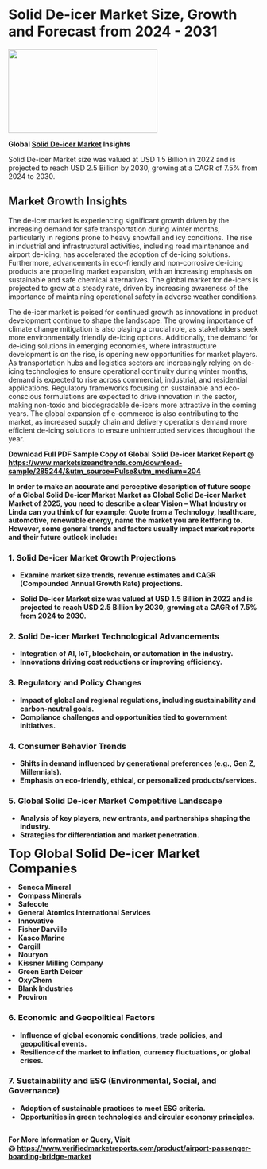 <H1>Solid De-icer Market Size, Growth and Forecast from 2024 - 2031</H1><img class="aligncenter size-medium wp-image-584254" src="https://thirdeyenews.in/wp-content/uploads/2024/09/Global-Market-Research-300x168.jpeg" alt="" width="300" height="168" /><p><strong>Global&nbsp;<a href="https://www.marketsizeandtrends.com/download-sample/285244/&amp;utm_source=Pulse&amp;utm_medium=204">Solid De-icer Market</a> Insights</strong></p><p>Solid De-icer Market size was valued at USD 1.5 Billion in 2022 and is projected to reach USD 2.5 Billion by 2030, growing at a CAGR of 7.5% from 2024 to 2030.</p><p><h2>Market Growth Insights</h2> <p>The de-icer market is experiencing significant growth driven by the increasing demand for safe transportation during winter months, particularly in regions prone to heavy snowfall and icy conditions. The rise in industrial and infrastructural activities, including road maintenance and airport de-icing, has accelerated the adoption of de-icing solutions. Furthermore, advancements in eco-friendly and non-corrosive de-icing products are propelling market expansion, with an increasing emphasis on sustainable and safe chemical alternatives. The global market for de-icers is projected to grow at a steady rate, driven by increasing awareness of the importance of maintaining operational safety in adverse weather conditions.</p> <p><strong></strong></p> <p>The de-icer market is poised for continued growth as innovations in product development continue to shape the landscape. The growing importance of climate change mitigation is also playing a crucial role, as stakeholders seek more environmentally friendly de-icing options. Additionally, the demand for de-icing solutions in emerging economies, where infrastructure development is on the rise, is opening new opportunities for market players. As transportation hubs and logistics sectors are increasingly relying on de-icing technologies to ensure operational continuity during winter months, demand is expected to rise across commercial, industrial, and residential applications. Regulatory frameworks focusing on sustainable and eco-conscious formulations are expected to drive innovation in the sector, making non-toxic and biodegradable de-icers more attractive in the coming years. The global expansion of e-commerce is also contributing to the market, as increased supply chain and delivery operations demand more efficient de-icing solutions to ensure uninterrupted services throughout the year.</p> <p><strong></p><p><span class=""><strong>Download Full PDF Sample Copy of Global Solid De-icer Market Report</strong> @ <a href="https://www.marketsizeandtrends.com/download-sample/285244/&amp;utm_source=Pulse&amp;utm_medium=204" target="_blank">https://www.marketsizeandtrends.com/download-sample/285244/&amp;utm_source=Pulse&amp;utm_medium=204</a></span></p><p>In order to make an accurate and perceptive description of future scope of a Global&nbsp;Solid De-icer Market Market as Global&nbsp;Solid De-icer Market Market of 2025, you need to describe a clear Vision &ndash; What Industry or Linda can you think of for example: Quote from a Technology, healthcare, automotive, renewable energy, name the market you are Reffering to. However, some general trends and factors usually impact market reports and their future outlook include:</p><h3>1.&nbsp;<strong>Solid De-icer Market Growth Projections</strong></h3><ul><li>Examine market size trends, revenue estimates and CAGR (Compounded Annual Growth Rate) projections.</li><li><p>Solid De-icer Market size was valued at USD 1.5 Billion in 2022 and is projected to reach USD 2.5 Billion by 2030, growing at a CAGR of 7.5% from 2024 to 2030.</p></li></ul><h3>2.&nbsp;<strong>Solid De-icer Market Technological Advancements</strong></h3><ul><li>Integration of AI, IoT, blockchain, or automation in the industry.</li><li>Innovations driving cost reductions or improving efficiency.</li></ul><h3>3.&nbsp;<strong>Regulatory and Policy Changes</strong></h3><ul><li>Impact of global and regional regulations, including sustainability and carbon-neutral goals.</li><li>Compliance challenges and opportunities tied to government initiatives.</li></ul><h3>4.&nbsp;<strong>Consumer Behavior Trends</strong></h3><ul><li>Shifts in demand influenced by generational preferences (e.g., Gen Z, Millennials).</li><li>Emphasis on eco-friendly, ethical, or personalized products/services.</li></ul><h3>5.&nbsp;<strong>Global Solid De-icer Market Competitive Landscape</strong></h3><ul><li>Analysis of key players, new entrants, and partnerships shaping the industry.</li><li>Strategies for differentiation and market penetration.</li></ul><p data-pm-slice="1 1 []"><span style="color: inherit; font-family: inherit; font-size: 25px;">Top Global Solid De-icer Market Companies</span></p><div class="" data-test-id=""><p><li>Seneca Mineral</li><li> Compass Minerals</li><li> Safecote</li><li> General Atomics International Services</li><li> Innovative</li><li> Fisher Darville</li><li> Kasco Marine</li><li> Cargill</li><li> Nouryon</li><li> Kissner Milling Company</li><li> Green Earth Deicer</li><li> OxyChem</li><li> Blank Industries</li><li> Proviron</li></p></div><h3>6.&nbsp;<strong>Economic and Geopolitical Factors</strong></h3><ul><li>Influence of global economic conditions, trade policies, and geopolitical events.</li><li>Resilience of the market to inflation, currency fluctuations, or global crises.</li></ul><h3>7.&nbsp;<strong>Sustainability and ESG (Environmental, Social, and Governance)</strong></h3><ul><li>Adoption of sustainable practices to meet ESG criteria.</li><li>Opportunities in green technologies and circular economy principles.</li></ul><h2><strong style="font-size: 14px;">For More Information or Query, Visit @&nbsp;</strong><a style="background-color: #ffffff; font-size: 14px;" href="https://www.marketsizeandtrends.com/report/solid-de-icer-market/" target="_blank">https://www.verifiedmarketreports.com/product/airport-passenger-boarding-bridge-market</a></h2>
